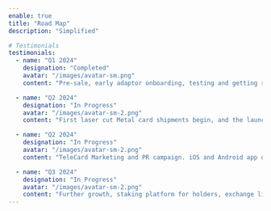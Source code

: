 ```yaml
---
enable: true
title: "Road Map"
description: "Simplified"

# Testimonials
testimonials:
  - name: "Q1 2024"
    designation: "Completed"
    avatar: "/images/avatar-sm.png"
    content: "Pre-sale, early adaptor onboarding, testing and getting readying for project launch."

  - name: "Q2 2024"
    designation: "In Progress"
    avatar: "/images/avatar-sm-2.png"
    content: "First laser cut Metal card shipments begin, and the launch of the TeleCard platform."

  - name: "Q2 2024"
    designation: "In Progress"
    avatar: "/images/avatar-sm-2.png"
    content: "TeleCard Marketing and PR campaign. iOS and Android app development."

  - name: "Q3 2024"
    designation: "In Progress"
    avatar: "/images/avatar-sm-2.png"
    content: "Further growth, staking platform for holders, exchange listings. App Releases."
---
```

